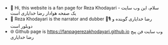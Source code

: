 - 👋 Hi, this website is a fan page for Reza Khodayari - سلام، این وب سایت یک صفحه هوادار رضا خدایاری است
- 🌱 Reza Khodayari is the narrator and dubber 🎤🎙 رضا خدایاری گوینده و دوبلور است
- 🌐 Github page is https://fanpagerezakhodayari.github.io وب سایت فن پیج رضا خدایاری

<!---
fanpagerezakhodayari/fanpagerezakhodayari is a ✨ fan page ✨ for Reza Khodayari in three languages Persian (Farsi), English, and Turkish
--->
